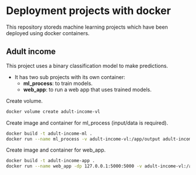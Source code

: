 # Deployment projects with docker

This repository storeds machine learning projects which have been deployed using docker containers.

## Adult income

This project uses a binary classification model to make predictions.

* It has two sub projects with its own container:
  * **ml_process**: to train models.
  * **web_app**: to run a web app that uses trained models.

Create volume.

```bash
docker volume create adult-income-vl
```

Create image and container for ml_process (input/data is required).

```bash
docker build -t adult-income-ml .
docker run --name ml_process -v adult-income-vl:/app/output adult-income-ml
```

Create image and container for web_app.

```bash
docker build -t adult-income-app .
docker run --name web_app -dp 127.0.0.1:5000:5000 -v adult-income-vl:/app/input adult-income-app
```
